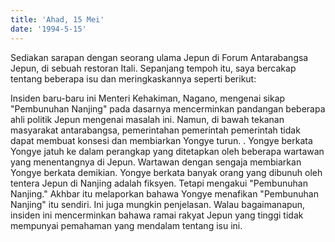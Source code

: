 ```yaml
---
title: 'Ahad, 15 Mei'
date: '1994-5-15'
---
```


Sediakan sarapan dengan seorang ulama Jepun di Forum Antarabangsa Jepun, di sebuah restoran Itali. Sepanjang tempoh itu, saya bercakap tentang beberapa isu dan meringkaskannya seperti berikut:

Insiden baru-baru ini Menteri Kehakiman, Nagano, mengenai sikap "Pembunuhan Nanjing" pada dasarnya mencerminkan pandangan beberapa ahli politik Jepun mengenai masalah ini. Namun, di bawah tekanan masyarakat antarabangsa, pemerintahan pemerintah pemerintah tidak dapat membuat konsesi dan membiarkan Yongye turun. . Yongye berkata Yongye jatuh ke dalam perangkap yang ditetapkan oleh beberapa wartawan yang menentangnya di Jepun. Wartawan dengan sengaja membiarkan Yongye berkata demikian. Yongye berkata banyak orang yang dibunuh oleh tentera Jepun di Nanjing adalah fiksyen. Tetapi mengakui "Pembunuhan Nanjing." Akhbar itu melaporkan bahawa Yongye menafikan "Pembunuhan Nanjing" itu sendiri. Ini juga mungkin penjelasan. Walau bagaimanapun, insiden ini mencerminkan bahawa ramai rakyat Jepun yang tinggi tidak mempunyai pemahaman yang mendalam tentang isu ini.

